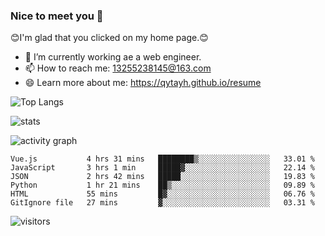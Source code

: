 ### Nice to meet you 👋

😊I'm glad that you clicked on my home page.😊

- 🔭 I’m currently working ae a web engineer.
- 📫 How to reach me: 13255238145@163.com
- 😄 Learn more about me: https://qytayh.github.io/resume

![Top Langs](https://github-readme-stats.vercel.app/api/top-langs?username=qytayh) 

![stats](https://github-readme-stats.vercel.app/api?username=qytayh&show_icons=true&theme=radical&layout=compact)
	
![activity graph](https://activity-graph.herokuapp.com/graph?username=qytayh&theme=dracula)

<!--START_SECTION:waka-->

```text
Vue.js           4 hrs 31 mins   ████████▒░░░░░░░░░░░░░░░░   33.01 %
JavaScript       3 hrs 1 min     █████▓░░░░░░░░░░░░░░░░░░░   22.14 %
JSON             2 hrs 42 mins   █████░░░░░░░░░░░░░░░░░░░░   19.83 %
Python           1 hr 21 mins    ██▒░░░░░░░░░░░░░░░░░░░░░░   09.89 %
HTML             55 mins         █▓░░░░░░░░░░░░░░░░░░░░░░░   06.76 %
GitIgnore file   27 mins         ▓░░░░░░░░░░░░░░░░░░░░░░░░   03.31 %
```

<!--END_SECTION:waka-->

![visitors](https://visitor-badge.glitch.me/badge?page_id=qytayh)


<!--
**qytayh/qytayh** is a ✨ _special_ ✨ repository because its `README.md` (this file) appears on your GitHub profile.

Here are some ideas to get you started:

- 🔭 I’m currently working on ...
- 🌱 I’m currently learning ...
- 👯 I’m looking to collaborate on ...
- 🤔 I’m looking for help with ...
- 💬 Ask me about ...
- 📫 How to reach me: ...
- 😄 Pronouns: ...
- ⚡ Fun fact: ...
-->
